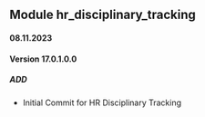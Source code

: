 ## Module hr_disciplinary_tracking

#### 08.11.2023
#### Version 17.0.1.0.0
##### ADD

- Initial Commit for HR Disciplinary Tracking
